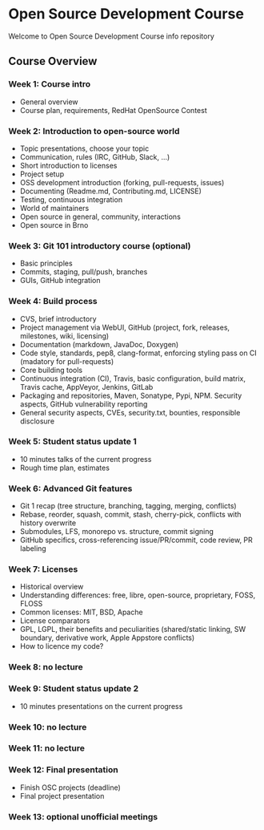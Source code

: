 # Open Source Development Course

Welcome to Open Source Development Course info repository

## Course Overview


### Week 1: Course intro
   - General overview
   - Course plan, requirements, RedHat OpenSource Contest


### Week 2: Introduction to open-source world
   - Topic presentations, choose your topic 
   - Communication, rules (IRC, GitHub, Slack, ...)
   - Short introduction to licenses
   - Project setup
   - OSS development introduction (forking, pull-requests, issues)
   - Documenting (Readme.md, Contributing.md, LICENSE)
   - Testing, continuous integration
   - World of maintainers
   - Open source in general, community, interactions
   - Open source in Brno
  
  
 ### Week 3: Git 101 introductory course (optional)
   - Basic principles
   - Commits, staging, pull/push, branches
   - GUIs, GitHub integration
  
  
 ### Week 4: Build process
   - CVS, brief introductory
   - Project management via WebUI, GitHub (project, fork, releases, milestones, wiki, licensing)
   - Documentation (markdown, JavaDoc, Doxygen)
   - Code style, standards, pep8, clang-format, enforcing styling pass on CI (madatory for pull-requests)
   - Core building tools
   - Continuous integration (CI), Travis, basic configuration, build matrix, Travis cache, AppVeyor, Jenkins, GitLab
   - Packaging and repositories, Maven, Sonatype, Pypi, NPM. Security aspects, GitHub vulnerability reporting
   - General security aspects, CVEs, security.txt, bounties, responsible disclosure
   
   
### Week 5: Student status update 1
   - 10 minutes talks of the current progress
   - Rough time plan, estimates
   

### Week 6: Advanced Git features
   - Git 1 recap (tree structure, branching, tagging, merging, conflicts)
   - Rebase, reorder, squash, commit, stash, cherry-pick, conflicts with history overwrite
   - Submodules, LFS, monorepo vs. structure, commit signing
   - GitHub specifics, cross-referencing issue/PR/commit, code review, PR labeling
  
### Week 7: Licenses
   - Historical overview
   - Understanding differences: free, libre, open-source, proprietary, FOSS, FLOSS
   - Common licenses: MIT, BSD, Apache
   - License comparators
   - GPL, LGPL, their benefits and peculiarities (shared/static linking, SW boundary, derivative work, Apple Appstore conflicts)
   - How to licence my code?

 ### Week 8: no lecture

 ### Week 9: Student status update 2
   - 10 minutes presentations on the current progress
   
 ### Week 10: no lecture
   
 ### Week 11: no lecture  
 
 ### Week 12: Final presentation
   - Finish OSC projects (deadline)
   - Final project presentation
   
 ### Week 13: optional unofficial meetings
  
